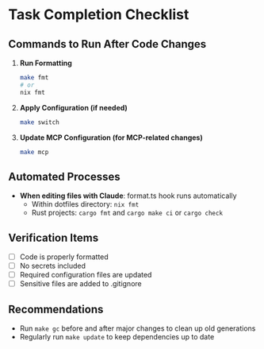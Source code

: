 # Task Completion Checklist

## Commands to Run After Code Changes

1. **Run Formatting**
   ```bash
   make fmt
   # or
   nix fmt
   ```

2. **Apply Configuration (if needed)**
   ```bash
   make switch
   ```

3. **Update MCP Configuration (for MCP-related changes)**
   ```bash
   make mcp
   ```

## Automated Processes
- **When editing files with Claude**: format.ts hook runs automatically
  - Within dotfiles directory: `nix fmt`
  - Rust projects: `cargo fmt` and `cargo make ci` or `cargo check`

## Verification Items
- [ ] Code is properly formatted
- [ ] No secrets included
- [ ] Required configuration files are updated
- [ ] Sensitive files are added to .gitignore

## Recommendations
- Run `make gc` before and after major changes to clean up old generations
- Regularly run `make update` to keep dependencies up to date